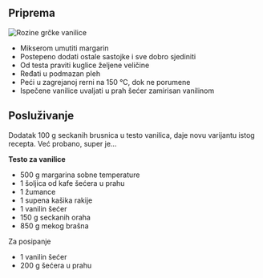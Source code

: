## Priprema
![Rozine grčke vanilice](https://storage.googleapis.com/andsnews.appspot.com/entry/rozine-grcke-vanilice_0.jpg "Rozine grčke vanilice")

- Mikserom umutiti margarin
- Postepeno dodati ostale sastojke i sve dobro sjediniti
- Od testa praviti kuglice željene veličine
- Ređati u podmazan pleh
- Peći u zagrejanoj rerni na 150 °C, dok ne porumene
- Ispečene vanilice uvaljati u prah šećer zamirisan vanilinom

## Posluživanje
Dodatak 100 g seckanih brusnica u testo vanilica, daje novu varijantu istog recepta. Već probano, super je…

**Testo za vanilice**

- 500 g margarina sobne temperature
- 1 šoljica od kafe šećera u prahu
- 1 žumance
- 1 supena kašika rakije
- 1 vanilin šećer
- 150 g seckanih oraha
- 850 g mekog brašna

Za posipanje

- 1 vanilin šećer
- 200 g šećera u prahu
